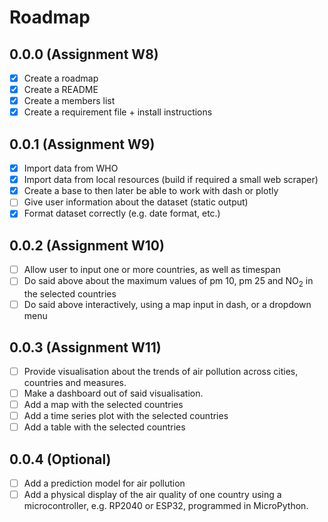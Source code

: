 # Roadmap

## 0.0.0 (Assignment W8)
- [x] Create a roadmap
- [x] Create a README
- [x] Create a members list
- [x] Create a requirement file + install instructions

## 0.0.1 (Assignment W9)
 - [x] Import data from WHO
 - [x] Import data from local resources (build if required a small web scraper) 
 - [x] Create a base to then later be able to work with dash or plotly 
 - [ ] Give user information about the dataset (static output)
 - [x] Format dataset correctly (e.g. date format, etc.)

## 0.0.2 (Assignment W10)
 - [ ] Allow user to input one or more countries, as well as timespan
 - [ ] Do said above  about the maximum values of pm 10, pm 25 and NO<sub>2</sub> in the selected countries
 - [ ] Do said above interactively, using a map input in dash, or a dropdown menu

## 0.0.3 (Assignment W11)
- [ ] Provide visualisation about the trends of air pollution across cities, countries and measures. 
- [ ] Make a dashboard out of said visualisation. 
- [ ] Add a map with the selected countries
- [ ] Add a time series plot with the selected countries
- [ ] Add a table with the selected countries

## 0.0.4 (Optional)
- [ ] Add a prediction model for air pollution
- [ ] Add a physical display  of the air quality of one country using a microcontroller, e.g. RP2040 or ESP32, programmed in MicroPython. 
